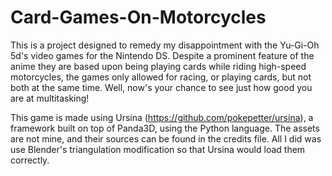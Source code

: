 # Card-Games-On-Motorcycles
This is a project designed to remedy my disappointment with the Yu-Gi-Oh 5d's video games for the Nintendo DS. Despite a prominent feature of the anime they are based upon being playing cards while riding high-speed motorcycles, the games only allowed for racing, or playing cards, but not both at the same time. Well, now's your chance to see just how good you are at multitasking!

This game is made using Ursina (https://github.com/pokepetter/ursina), a framework built on top of Panda3D, using the Python language. The assets are not mine, and their sources can be found in the credits file. All I did was use Blender's triangulation modification so that Ursina would load them correctly.

